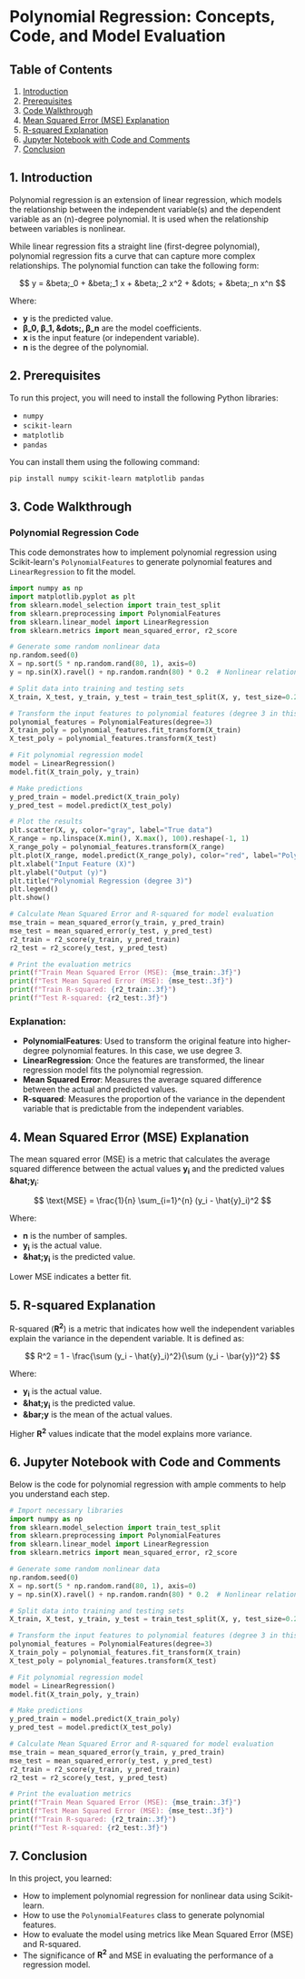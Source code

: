 
# Polynomial Regression: Concepts, Code, and Model Evaluation

## Table of Contents
1. [Introduction](#1-introduction)
2. [Prerequisites](#2-prerequisites)
3. [Code Walkthrough](#3-code-walkthrough)
4. [Mean Squared Error (MSE) Explanation](#4-mean-squared-error-mse-explanation)
5. [R-squared Explanation](#5-r-squared-explanation)
6. [Jupyter Notebook with Code and Comments](#6-jupyter-notebook-with-code-and-comments)
7. [Conclusion](#7-conclusion)

## 1. Introduction
Polynomial regression is an extension of linear regression, which models the relationship between the independent variable(s) and the dependent variable as an \(n\)-degree polynomial. It is used when the relationship between variables is nonlinear.

While linear regression fits a straight line (first-degree polynomial), polynomial regression fits a curve that can capture more complex relationships. The polynomial function can take the following form:

$$
y = &beta;_0 + &beta;_1 x + &beta;_2 x^2 + &dots; + &beta;_n x^n
$$

Where:
- **y** is the predicted value.
- **&beta;_0, &beta;_1, &dots;, &beta;_n** are the model coefficients.
- **x** is the input feature (or independent variable).
- **n** is the degree of the polynomial.

## 2. Prerequisites

To run this project, you will need to install the following Python libraries:
- `numpy`
- `scikit-learn`
- `matplotlib`
- `pandas`

You can install them using the following command:

```bash
pip install numpy scikit-learn matplotlib pandas
```

## 3. Code Walkthrough

### Polynomial Regression Code

This code demonstrates how to implement polynomial regression using Scikit-learn's `PolynomialFeatures` to generate polynomial features and `LinearRegression` to fit the model.

```python
import numpy as np
import matplotlib.pyplot as plt
from sklearn.model_selection import train_test_split
from sklearn.preprocessing import PolynomialFeatures
from sklearn.linear_model import LinearRegression
from sklearn.metrics import mean_squared_error, r2_score

# Generate some random nonlinear data
np.random.seed(0)
X = np.sort(5 * np.random.rand(80, 1), axis=0)
y = np.sin(X).ravel() + np.random.randn(80) * 0.2  # Nonlinear relationship with noise

# Split data into training and testing sets
X_train, X_test, y_train, y_test = train_test_split(X, y, test_size=0.2, random_state=42)

# Transform the input features to polynomial features (degree 3 in this case)
polynomial_features = PolynomialFeatures(degree=3)
X_train_poly = polynomial_features.fit_transform(X_train)
X_test_poly = polynomial_features.transform(X_test)

# Fit polynomial regression model
model = LinearRegression()
model.fit(X_train_poly, y_train)

# Make predictions
y_pred_train = model.predict(X_train_poly)
y_pred_test = model.predict(X_test_poly)

# Plot the results
plt.scatter(X, y, color="gray", label="True data")
X_range = np.linspace(X.min(), X.max(), 100).reshape(-1, 1)
X_range_poly = polynomial_features.transform(X_range)
plt.plot(X_range, model.predict(X_range_poly), color="red", label="Polynomial regression (degree 3)")
plt.xlabel("Input Feature (X)")
plt.ylabel("Output (y)")
plt.title("Polynomial Regression (degree 3)")
plt.legend()
plt.show()

# Calculate Mean Squared Error and R-squared for model evaluation
mse_train = mean_squared_error(y_train, y_pred_train)
mse_test = mean_squared_error(y_test, y_pred_test)
r2_train = r2_score(y_train, y_pred_train)
r2_test = r2_score(y_test, y_pred_test)

# Print the evaluation metrics
print(f"Train Mean Squared Error (MSE): {mse_train:.3f}")
print(f"Test Mean Squared Error (MSE): {mse_test:.3f}")
print(f"Train R-squared: {r2_train:.3f}")
print(f"Test R-squared: {r2_test:.3f}")
```

### Explanation:
- **PolynomialFeatures**: Used to transform the original feature into higher-degree polynomial features. In this case, we use degree 3.
- **LinearRegression**: Once the features are transformed, the linear regression model fits the polynomial regression.
- **Mean Squared Error**: Measures the average squared difference between the actual and predicted values.
- **R-squared**: Measures the proportion of the variance in the dependent variable that is predictable from the independent variables.

## 4. Mean Squared Error (MSE) Explanation

The mean squared error (MSE) is a metric that calculates the average squared difference between the actual values **y<sub>i</sub>** and the predicted values **&hat;y<sub>i</sub>**:

$$
\text{MSE} = \frac{1}{n} \sum_{i=1}^{n} (y_i - \hat{y}_i)^2
$$

Where:
- **n** is the number of samples.
- **y<sub>i</sub>** is the actual value.
- **&hat;y<sub>i</sub>** is the predicted value.

Lower MSE indicates a better fit.

## 5. R-squared Explanation

R-squared (**R<sup>2</sup>**) is a metric that indicates how well the independent variables explain the variance in the dependent variable. It is defined as:

$$
R^2 = 1 - \frac{\sum (y_i - \hat{y}_i)^2}{\sum (y_i - \bar{y})^2}
$$

Where:
- **y<sub>i</sub>** is the actual value.
- **&hat;y<sub>i</sub>** is the predicted value.
- **&bar;y** is the mean of the actual values.

Higher **R<sup>2</sup>** values indicate that the model explains more variance.

## 6. Jupyter Notebook with Code and Comments

Below is the code for polynomial regression with ample comments to help you understand each step.

```python
# Import necessary libraries
import numpy as np
from sklearn.model_selection import train_test_split
from sklearn.preprocessing import PolynomialFeatures
from sklearn.linear_model import LinearRegression
from sklearn.metrics import mean_squared_error, r2_score

# Generate some random nonlinear data
np.random.seed(0)
X = np.sort(5 * np.random.rand(80, 1), axis=0)
y = np.sin(X).ravel() + np.random.randn(80) * 0.2  # Nonlinear relationship with noise

# Split data into training and testing sets
X_train, X_test, y_train, y_test = train_test_split(X, y, test_size=0.2, random_state=42)

# Transform the input features to polynomial features (degree 3 in this case)
polynomial_features = PolynomialFeatures(degree=3)
X_train_poly = polynomial_features.fit_transform(X_train)
X_test_poly = polynomial_features.transform(X_test)

# Fit polynomial regression model
model = LinearRegression()
model.fit(X_train_poly, y_train)

# Make predictions
y_pred_train = model.predict(X_train_poly)
y_pred_test = model.predict(X_test_poly)

# Calculate Mean Squared Error and R-squared for model evaluation
mse_train = mean_squared_error(y_train, y_pred_train)
mse_test = mean_squared_error(y_test, y_pred_test)
r2_train = r2_score(y_train, y_pred_train)
r2_test = r2_score(y_test, y_pred_test)

# Print the evaluation metrics
print(f"Train Mean Squared Error (MSE): {mse_train:.3f}")
print(f"Test Mean Squared Error (MSE): {mse_test:.3f}")
print(f"Train R-squared: {r2_train:.3f}")
print(f"Test R-squared: {r2_test:.3f}")
```

## 7. Conclusion

In this project, you learned:
- How to implement polynomial regression for nonlinear data using Scikit-learn.
- How to use the `PolynomialFeatures` class to generate polynomial features.
- How to evaluate the model using metrics like Mean Squared Error (MSE) and R-squared.
- The significance of **R<sup>2</sup>** and MSE in evaluating the performance of a regression model.
